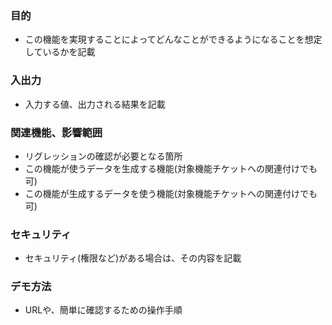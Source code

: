 ### 目的

- この機能を実現することによってどんなことができるようになることを想定しているかを記載

### 入出力

- 入力する値、出力される結果を記載

### 関連機能、影響範囲

- リグレッションの確認が必要となる箇所
- この機能が使うデータを生成する機能(対象機能チケットへの関連付けでも可)
- この機能が生成するデータを使う機能(対象機能チケットへの関連付けでも可)

### セキュリティ

- セキュリティ(権限など)がある場合は、その内容を記載

### デモ方法

- URLや、簡単に確認するための操作手順